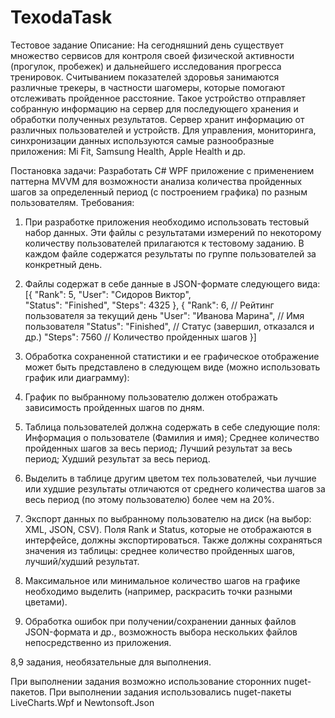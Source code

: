 # TexodaTask

Тестовое задание
Описание:
На сегодняшний день существует множество сервисов для контроля своей физической активности (прогулок, пробежек) и дальнейшего исследования прогресса тренировок.
Считыванием показателей здоровья занимаются различные трекеры, в частности шагомеры, которые помогают отслеживать пройденное расстояние.
Такое устройство отправляет собранную информацию на сервер для последующего хранения и обработки полученных результатов. Сервер хранит информацию от различных пользователей и устройств. Для управления, мониторинга, синхронизации данных используются самые разнообразные приложения: Mi Fit, Samsung Health, Apple Health и др.

Постановка задачи:
Разработать C# WPF приложение с применением паттерна MVVM для возможности анализа количества пройденных шагов за определенный период (с построением графика) по разным пользователям.
Требования:
1) При разработке приложения необходимо использовать тестовый набор данных. Эти файлы с результатами измерений по некоторому количеству пользователей прилагаются к тестовому заданию. В каждом файле содержатся результаты по группе пользователей за конкретный день.
2) Файлы содержат в себе данные в JSON-формате следующего вида:
[{
    "Rank": 5,
    "User": "Сидоров Виктор",	
    "Status": "Finished",
    "Steps": 4325
},
{
    "Rank": 6,				// Рейтинг пользователя за текущий день
    "User": "Иванова Марина",	// Имя пользователя
    "Status": "Finished",		// Статус (завершил, отказался и др.)
    "Steps": 7560			// Количество пройденных шагов
}]
3) Обработка сохраненной статистики и ее графическое отображение может быть представлено в следующем виде (можно использовать график или диаграмму):
 
4) График по выбранному пользователю должен отображать зависимость пройденных шагов по дням.
5) Таблица пользователей должна содержать в себе следующие поля:
	Информация о пользователе (Фамилия и имя);
	Среднее количество пройденных шагов за весь период;
	Лучший результат за весь период;
	Худший результат за весь период.
6) Выделить в таблице другим цветом тех пользователей, чьи лучшие или худшие результаты отличаются от среднего количества шагов за весь период (по этому пользователю) более чем на 20%.
7) Экспорт данных по выбранному пользователю на диск (на выбор: XML, JSON, CSV). Поля Rank и Status, которые не отображаются в интерфейсе, должны экспортироваться. Также должны сохраняться значения из таблицы: среднее количество пройденных шагов, лучший/худший результат.
8)  Максимальное или минимальное количество шагов на графике необходимо выделить (например, раскрасить точки разными цветами).
9) Обработка ошибок при получении/сохранении данных файлов JSON-формата и др., возможность выбора нескольких файлов непосредственно из приложения.

8,9  задания, необязательные для выполнения.

При выполнении задания возможно использование сторонних nuget-пакетов.
При выполнении задания использовались nuget-пакеты LiveCharts.Wpf и Newtonsoft.Json
